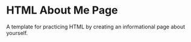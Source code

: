 # HTML About Me Page

A template for practicing HTML by creating an informational page about yourself.
